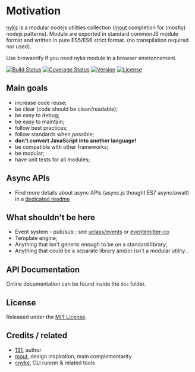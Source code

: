 # Motivation

[nyks](https://github.com/131/nyks) is a modular nodejs utilities collection ([mout](https://github.com/mout/mout) completion for (mostly) nodejs patterns).
Module are exported in standard commonJS module format and written in pure ES5/ES6 strict format. (no transpilation required nor used).

Use browserify if you need nyks module in a browser environnement.

[![Build Status](https://travis-ci.org/131/nyks.svg?branch=master)](https://travis-ci.org/131/nyks)
[![Coverage Status](https://coveralls.io/repos/github/131/nyks/badge.svg?branch=master)](https://coveralls.io/github/131/nyks?branch=master)
[![Version](https://img.shields.io/npm/v/nyks.svg)](https://www.npmjs.com/package/nyks)
[![License](https://img.shields.io/badge/license-MIT-blue.svg)](http://opensource.org/licenses/MIT)


## Main goals

 - increase code reuse;
 - be clear (code should be clean/readable);
 - be easy to debug;
 - be easy to maintain;
 - follow best practices;
 - follow standards when possible;
 - **don't convert JavaScript into another language!**
 - be compatible with other frameworks;
 - be modular;
 - have unit tests for all modules;

## Async APIs
 - Find more details about async APIs (async.js thought ES7 async/await) in a [dedicated readme](./README-async.md)


## What shouldn't be here

 - Event system - pub/sub ; see [uclass/events](https://github.com/131/uclass) or [eventemitter-co](https://github.com/131/eventemitter-co)
 - Template engine;
 - Anything that isn't generic enough to be on a standard library;
 - Anything that could be a separate library and/or isn't a modular utility...


## API Documentation

Online documentation can be found inside the `doc` folder.

## License
Released under the [MIT License](http://www.opensource.org/licenses/mit-license.php).

## Credits / related
* [131](https://github.com/131), author
* [mout](https://github.com/mout/mout), design inspiration, main complementarity
* [cnyks](https://github.com/131/cnyks), CLI runner & related tools

